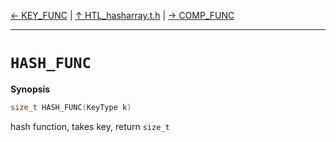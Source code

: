 [&#8592; KEY_FUNC](HTL_hasharray.t.h--key_func.md) | [&#8593; HTL_hasharray.t.h](HTL_hasharray.t.h.md) | [&#8594; COMP_FUNC](HTL_hasharray.t.h--comp_func.md)
***

# `HASH_FUNC`
**Synopsis**

```cpp
size_t HASH_FUNC(KeyType k)
```


hash function, takes key, return `size_t`


